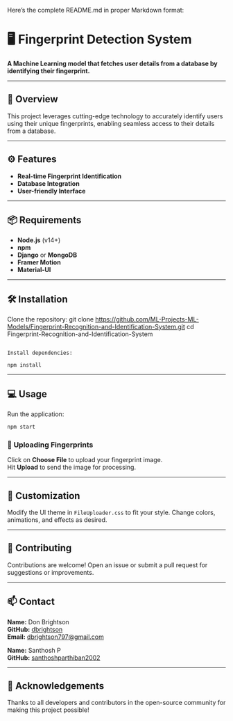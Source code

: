 Here’s the complete README.md in proper Markdown format:

# 🖥️ **Fingerprint Detection System**

**A Machine Learning model that fetches user details from a database by identifying their fingerprint.**

---

## 🚀 **Overview**

This project leverages cutting-edge technology to accurately identify users using their unique fingerprints, enabling seamless access to their details from a database.

---

## ⚙️ **Features**

- **Real-time Fingerprint Identification**
- **Database Integration**
- **User-friendly Interface**

---

## 📦 **Requirements**

- **Node.js** (v14+)
- **npm**
- **Django** or **MongoDB**
- **Framer Motion**
- **Material-UI**

---

## 🛠️ **Installation**

Clone the repository:
git clone https://github.com/ML-Projects-ML-Models/Fingerprint-Recognition-and-Identification-System.git
cd Fingerprint-Recognition-and-Identification-System
```

Install dependencies:

npm install
```

---

## 💻 **Usage**

Run the application:

```bash
npm start
```

### 📁 **Uploading Fingerprints**

Click on **Choose File** to upload your fingerprint image.  
Hit **Upload** to send the image for processing.

---

## 🎨 **Customization**

Modify the UI theme in `FileUploader.css` to fit your style. Change colors, animations, and effects as desired.

---

## 🤝 **Contributing**

Contributions are welcome! Open an issue or submit a pull request for suggestions or improvements.

---

## 📫 **Contact**

**Name:** Don Brightson  
**GitHub:** [dbrightson](https://github.com/dbrightson)  
**Email:** dbrightson797@gmail.com

**Name:** Santhosh P  
**GitHub:** [santhoshparthiban2002](https://github.com/santhoshparthiban2002)

---

## 🌌 **Acknowledgements**

Thanks to all developers and contributors in the open-source community for making this project possible!
```
